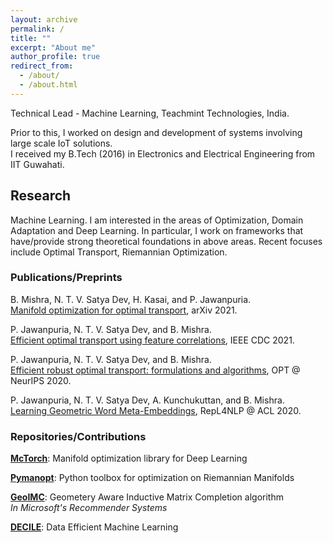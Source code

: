 ```yaml
---
layout: archive
permalink: /
title: ""
excerpt: "About me"
author_profile: true
redirect_from: 
  - /about/
  - /about.html
---
```


Technical Lead - Machine Learning, Teachmint Technologies, India.  

Prior to this, I worked on design and development of systems involving large scale IoT solutions.  
I received my B.Tech (2016) in Electronics and Electrical Engineering from IIT Guwahati.

## Research

Machine Learning. I am interested in the areas of Optimization, Domain Adaptation and Deep Learning. In particular, I work on 
frameworks that have/provide strong theoretical foundations in above areas. Recent focuses include Optimal Transport, 
Riemannian Optimization.


### Publications/Preprints

B. Mishra, N. T. V. Satya Dev, H. Kasai, and P. Jawanpuria.  
[Manifold optimization for optimal transport](https://arxiv.org/pdf/2103.00902.pdf), arXiv 2021.

P. Jawanpuria, N. T. V. Satya Dev, and B. Mishra.  
[Efficient optimal transport using feature correlations](https://arxiv.org/pdf/2010.11852.pdf), IEEE CDC 2021.

P. Jawanpuria, N. T. V. Satya Dev, and B. Mishra.  
[Efficient robust optimal transport: formulations and algorithms](https://opt-ml.org/index.html), OPT @ NeurIPS 2020.

P. Jawanpuria, N. T. V. Satya Dev, A. Kunchukuttan, and B. Mishra.  
[Learning Geometric Word Meta-Embeddings](https://www.aclweb.org/anthology/2020.repl4nlp-1.6/), RepL4NLP @ ACL 2020.

### Repositories/Contributions

**[McTorch](https://github.com/mctorch/mctorch)**: Manifold optimization library for Deep Learning  

**[Pymanopt](https://github.com/pymanopt/pymanopt)**: Python toolbox for optimization on Riemannian Manifolds  

**[GeoIMC](https://github.com/microsoft/recommenders)**: Geometery Aware Inductive Matrix Completion algorithm  
*In Microsoft's Recommender Systems*  

**[DECILE](https://github.com/decile-team)**: Data Efficient Machine Learning  
